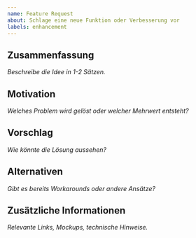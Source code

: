 ```yaml
---
name: Feature Request
about: Schlage eine neue Funktion oder Verbesserung vor
labels: enhancement
---
```


## Zusammenfassung

_Beschreibe die Idee in 1-2 Sätzen._

## Motivation

_Welches Problem wird gelöst oder welcher Mehrwert entsteht?_

## Vorschlag

_Wie könnte die Lösung aussehen?_

## Alternativen

_Gibt es bereits Workarounds oder andere Ansätze?_

## Zusätzliche Informationen

_Relevante Links, Mockups, technische Hinweise._
